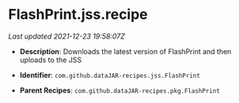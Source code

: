 # FlashPrint.jss.recipe

_Last updated 2021-12-23 19:58:07Z_

- **Description**: Downloads the latest version of FlashPrint and then uploads to the JSS

- **Identifier**: `com.github.dataJAR-recipes.jss.FlashPrint`

- **Parent Recipes**: `com.github.dataJAR-recipes.pkg.FlashPrint`
